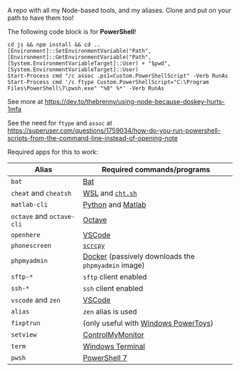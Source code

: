 A repo with all my Node-based tools, and my aliases. Clone and put on your path to have them too!

The following code block is for **PowerShell**!

```pwsh
cd js && npm install && cd ..
[Environment]::SetEnvironmentVariable("Path", [Environment]::GetEnvironmentVariable("Path", [System.EnvironmentVariableTarget]::User) + "$pwd", [System.EnvironmentVariableTarget]::User)
Start-Process cmd "/c assoc .ps1=Custom.PowerShellScript" -Verb RunAs
Start-Process cmd '/c ftype Custom.PowerShellScript="C:\Program Files\PowerShell\7\pwsh.exe" "%0" %*' -Verb RunAs
```

See more at https://dev.to/thebrenny/using-node-because-doskey-hurts-1mfa

See the need for `ftype` and `assoc` at https://superuser.com/questions/1759034/how-do-you-run-powershell-scripts-from-the-command-line-instead-of-opening-note

Required apps for this to work:

| Alias                     | Required commands/programs                                                                                      |
|---------------------------|-----------------------------------------------------------------------------------------------------------------|
| `bat`                     | [Bat](https://github.com/sharkdp/bat)                                                                           |
| `cheat` and `cheatsh`     | [WSL](https://www.microsoft.com/en-au/p/ubuntu/9nblggh4msv6) and [`cht.sh`](http://cheat.sh/)                   |
| `matlab-cli`              | [Python](https://www.python.org/) and [Matlab](https://www.mathworks.com/products/matlab.html)                  |
| `octave` and `octave-cli` | [Octave](https://www.gnu.org/software/octave/index)                                                             |
| `openhere`                | [VSCode](https://code.visualstudio.com/)                                                                        |
| `phonescreen`             | [`scrcpy`](https://github.com/Genymobile/scrcpy)                                                                |
| `phpmyadmin`              | [Docker](https://www.docker.com/) (passively downloads the `phpmyadmin` image)                                  |
| `sftp-*`                  | `sftp` client enabled                                                                                           |
| `ssh-*`                   | `ssh` client enabled                                                                                            |
| `vscode` and `zen`        | [VSCode](https://code.visualstudio.com/)                                                                        |
| `alias`                   | `zen` alias is used                                                                                             |
| `fixptrun`                | (only useful with [Windows PowerToys](https://docs.microsoft.com/en-us/windows/powertoys/))                     |
| `setview`                 | [ControlMyMonitor](https://www.nirsoft.net/utils/control_my_monitor.html)                                       |
| `term`                    | [Windows Terminal](https://github.com/microsoft/terminal)                                                       |
| `pwsh`                    | [PowerShell 7](https://learn.microsoft.com/en-us/powershell/scripting/install/installing-powershell-on-windows) |
